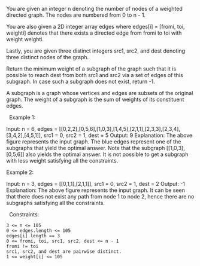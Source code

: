 You are given an integer n denoting the number of nodes of a weighted directed graph. The nodes are numbered from 0 to n - 1.

You are also given a 2D integer array edges where edges[i] = [fromi, toi, weighti] denotes that there exists a directed edge from fromi to toi with weight weighti.

Lastly, you are given three distinct integers src1, src2, and dest denoting three distinct nodes of the graph.

Return the minimum weight of a subgraph of the graph such that it is possible to reach dest from both src1 and src2 via a set of edges of this subgraph. In case such a subgraph does not exist, return -1.

A subgraph is a graph whose vertices and edges are subsets of the original graph. The weight of a subgraph is the sum of weights of its constituent edges.

 
Example 1:

Input: n = 6, edges = [[0,2,2],[0,5,6],[1,0,3],[1,4,5],[2,1,1],[2,3,3],[2,3,4],[3,4,2],[4,5,1]], src1 = 0, src2 = 1, dest = 5
Output: 9
Explanation:
The above figure represents the input graph.
The blue edges represent one of the subgraphs that yield the optimal answer.
Note that the subgraph [[1,0,3],[0,5,6]] also yields the optimal answer. It is not possible to get a subgraph with less weight satisfying all the constraints.


Example 2:

Input: n = 3, edges = [[0,1,1],[2,1,1]], src1 = 0, src2 = 1, dest = 2
Output: -1
Explanation:
The above figure represents the input graph.
It can be seen that there does not exist any path from node 1 to node 2, hence there are no subgraphs satisfying all the constraints.


 
Constraints:


	3 <= n <= 105
	0 <= edges.length <= 105
	edges[i].length == 3
	0 <= fromi, toi, src1, src2, dest <= n - 1
	fromi != toi
	src1, src2, and dest are pairwise distinct.
	1 <= weight[i] <= 105

